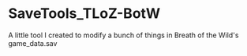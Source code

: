 # SaveTools_TLoZ-BotW
A little tool I created to modify a bunch of things in Breath of the Wild's game_data.sav
